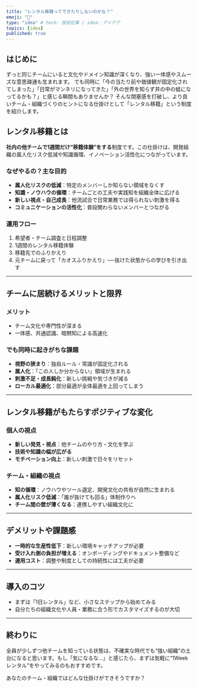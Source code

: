 ```yaml
---
title: "レンタル移籍ってできたりしないのかな？"
emoji: "👏"
type: "idea" # tech: 技術記事 / idea: アイデア
topics: [idea]
published: true
---
```


## はじめに

ずっと同じチームにいると文化やドメイン知識が深くなり、強い一体感やスムーズな意思疎通も生まれます。
でも同時に「今の当たり前や価値観が固定化されてしまった」「日常がマンネリになってきた」「外の世界を知らず井の中の蛙になってるかも？」と感じる瞬間もありませんか？
そんな閉塞感を打破し、より良いチーム・組織づくりのヒントになる仕掛けとして「レンタル移籍」という制度を紹介します。

## レンタル移籍とは

**社内の他チームで1週間だけ“移籍体験”をする**制度です。この仕掛けは、開発組織の属人化リスク低減や知識循環、イノベーション活性化につながっています。

### なぜやるの？主な目的
- **属人化リスクの低減**：特定のメンバーしか知らない領域をなくす
- **知識・ノウハウの循環**：チームごとの工夫や実践知を組織全体に広げる
- **新しい視点・自己成長**：他流試合で日常業務では得られない刺激を得る
- **コミュニケーションの活性化**：普段関わらないメンバーとつながる

### 運用フロー
1. 希望者・チーム調査と日程調整
2. 1週間のレンタル移籍体験
3. 移籍先でのふりかえり
4. 元チームに戻って「カオスふりかえり」──抜けた状態からの学びを引き出す

---

## チームに居続けるメリットと限界

### メリット
- チーム文化や専門性が深まる
- 一体感、共通認識、暗黙知による高速化

### でも同時に起きがちな課題
- **視野の狭まり**：独自ルール・常識が固定化される
- **属人化**：「この人しか分からない」領域が生まれる
- **刺激不足・成長鈍化**：新しい挑戦や気づきが減る
- **ローカル最適化**：部分最適が全体最適を上回ってしまう

---

## レンタル移籍がもたらすポジティブな変化

### 個人の視点
- **新しい発見・視点**：他チームのやり方・文化を学ぶ
- **技術や知識の幅が広がる**
- **モチベーション向上**：新しい刺激で日々をリセット

### チーム・組織の視点
- **知の循環**：ノウハウやツール選定、開発文化の共有が自然に生まれる
- **属人化リスク低減**：「誰が抜けても回る」体制作りへ
- **チーム間の壁が薄くなる**：連携しやすい組織文化に

---

## デメリットや課題感
- **一時的な生産性低下**：新しい環境キャッチアップが必要
- **受け入れ側の負担が増える**：オンボーディングやドキュメント整備など
- **運用コスト**：調整や制度としての持続性には工夫が必要

---

## 導入のコツ
- まずは「1日レンタル」など、小さなステップから始めてみる
- 自分たちの組織文化や人員・業務に合う形でカスタマイズするのが大切

---

## 終わりに

全員が少しずつ他チームを知っている状態は、不確実な時代でも“強い組織”の土台になると思います。もし「気になるな…」と感じたら、まずは気軽に“1Weekレンタル”をやってみるのもおすすめです。

あなたのチーム・組織ではどんな仕掛けができそうですか？
